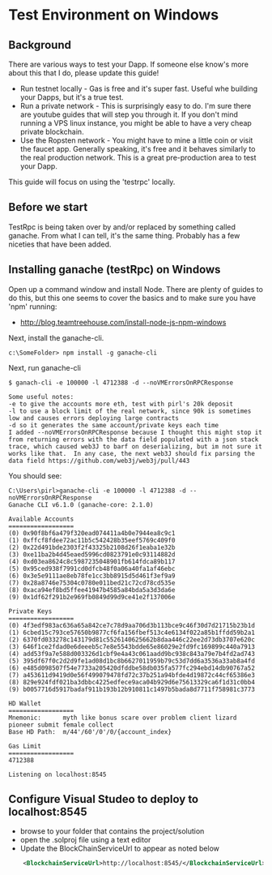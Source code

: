 # Test Environment on Windows


## Background
There are various ways to test your Dapp.  If someone else know's more about this that I do, please update this guide!
   * Run testnet locally - Gas is free and it's super fast.  Useful whe building your Dapps, but it's a true test. 
   * Run a private network - This is surprisingly easy to do.  I'm sure there are youtube guides that will step you through it.  If you don't mind running a VPS linux instance, you might be able to have a very cheap private blockchain.
   * Use the Ropsten network - You might have to mine a little coin or visit the faucet app.  Generally speaking, it's free and it behaves similarly to the real production network.  This is a great pre-production area to test your Dapp.
   
This guide will focus on using the 'testrpc' locally.
 
## Before we start
TestRpc is being taken over by and/or replaced by something called ganache.  From what I can tell, it's the same thing.  Probably has a few niceties that have been added.
 
 
## Installing ganache (testRpc) on Windows
Open up a command window and install Node.  There are plenty of guides to do this, but this one seems to cover the basics and to make sure you have 'npm' running:
  * http://blog.teamtreehouse.com/install-node-js-npm-windows 
  
Next, install the ganache-cli.

```
c:\SomeFolder> npm install -g ganache-cli
```


Next, run ganache-cli
```
$ ganach-cli -e 100000 -l 4712388 -d --noVMErrorsOnRPCResponse

Some useful notes:
-e to give the accounts more eth, test with pirl's 20k deposit
-l to use a block limit of the real network, since 90k is sometimes low and causes errors deploying large contracts
-d so it generates the same account/private keys each time
I added --noVMErrorsOnRPCResponse because I thought this might stop it from returning errors with the data field populated with a json stack trace, which caused web3J to barf on deserializing, but im not sure it works like that.  In any case, the next web3J should fix parsing the data field https://github.com/web3j/web3j/pull/443
```

You should see:
```
C:\Users\pirl>ganache-cli -e 100000 -l 4712388 -d --noVMErrorsOnRPCResponse
Ganache CLI v6.1.0 (ganache-core: 2.1.0)

Available Accounts
==================
(0) 0x90f8bf6a479f320ead074411a4b0e7944ea8c9c1
(1) 0xffcf8fdee72ac11b5c542428b35eef5769c409f0
(2) 0x22d491bde2303f2f43325b2108d26f1eaba1e32b
(3) 0xe11ba2b4d45eaed5996cd0823791e0c93114882d
(4) 0xd03ea8624c8c5987235048901fb614fdca89b117
(5) 0x95ced938f7991cd0dfcb48f0a06a40fa1af46ebc
(6) 0x3e5e9111ae8eb78fe1cc3bb8915d5d461f3ef9a9
(7) 0x28a8746e75304c0780e011bed21c72cd78cd535e
(8) 0xaca94ef8bd5ffee41947b4585a84bda5a3d3da6e
(9) 0x1df62f291b2e969fb0849d99d9ce41e2f137006e

Private Keys
==================
(0) 4f3edf983ac636a65a842ce7c78d9aa706d3b113bce9c46f30d7d21715b23b1d
(1) 6cbed15c793ce57650b9877cf6fa156fbef513c4e6134f022a85b1ffdd59b2a1
(2) 6370fd033278c143179d81c5526140625662b8daa446c22ee2d73db3707e620c
(3) 646f1ce2fdad0e6deeeb5c7e8e5543bdde65e86029e2fd9fc169899c440a7913
(4) add53f9a7e588d003326d1cbf9e4a43c061aadd9bc938c843a79e7b4fd2ad743
(5) 395df67f0c2d2d9fe1ad08d1bc8b6627011959b79c53d7dd6a3536a33ab8a4fd
(6) e485d098507f54e7733a205420dfddbe58db035fa577fc294ebd14db90767a52
(7) a453611d9419d0e56f499079478fd72c37b251a94bfde4d19872c44cf65386e3
(8) 829e924fdf021ba3dbbc4225edfece9aca04b929d6e75613329ca6f1d31c0bb4
(9) b0057716d5917badaf911b193b12b910811c1497b5bada8d7711f758981c3773

HD Wallet
==================
Mnemonic:      myth like bonus scare over problem client lizard pioneer submit female collect
Base HD Path:  m/44'/60'/0'/0/{account_index}

Gas Limit
==================
4712388

Listening on localhost:8545
```

## Configure Visual Studeo to deploy to localhost:8545
  * browse to your folder that contains the project/solution
  * open the .solproj file using a text editor
  * Update the BlockChainServiceUrl to appear as noted below
  ``` xml
      <BlockchainServiceUrl>http://localhost:8545/</BlockchainServiceUrl>
  ```
